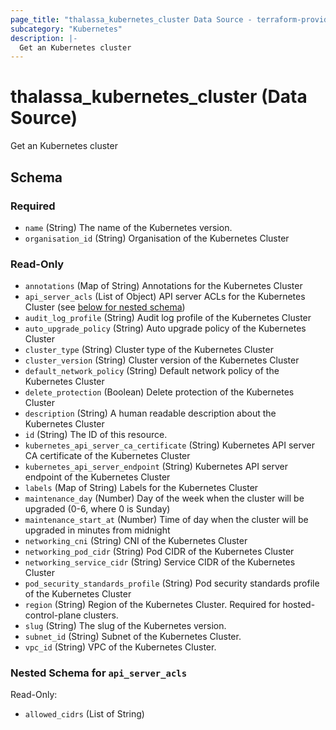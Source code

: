 ```yaml
---
page_title: "thalassa_kubernetes_cluster Data Source - terraform-provider-thalassa"
subcategory: "Kubernetes"
description: |-
  Get an Kubernetes cluster
---
```


# thalassa_kubernetes_cluster (Data Source)

Get an Kubernetes cluster



<!-- schema generated by tfplugindocs -->
## Schema

### Required

- `name` (String) The name of the Kubernetes version.
- `organisation_id` (String) Organisation of the Kubernetes Cluster

### Read-Only

- `annotations` (Map of String) Annotations for the Kubernetes Cluster
- `api_server_acls` (List of Object) API server ACLs for the Kubernetes Cluster (see [below for nested schema](#nestedatt--api_server_acls))
- `audit_log_profile` (String) Audit log profile of the Kubernetes Cluster
- `auto_upgrade_policy` (String) Auto upgrade policy of the Kubernetes Cluster
- `cluster_type` (String) Cluster type of the Kubernetes Cluster
- `cluster_version` (String) Cluster version of the Kubernetes Cluster
- `default_network_policy` (String) Default network policy of the Kubernetes Cluster
- `delete_protection` (Boolean) Delete protection of the Kubernetes Cluster
- `description` (String) A human readable description about the Kubernetes Cluster
- `id` (String) The ID of this resource.
- `kubernetes_api_server_ca_certificate` (String) Kubernetes API server CA certificate of the Kubernetes Cluster
- `kubernetes_api_server_endpoint` (String) Kubernetes API server endpoint of the Kubernetes Cluster
- `labels` (Map of String) Labels for the Kubernetes Cluster
- `maintenance_day` (Number) Day of the week when the cluster will be upgraded (0-6, where 0 is Sunday)
- `maintenance_start_at` (Number) Time of day when the cluster will be upgraded in minutes from midnight
- `networking_cni` (String) CNI of the Kubernetes Cluster
- `networking_pod_cidr` (String) Pod CIDR of the Kubernetes Cluster
- `networking_service_cidr` (String) Service CIDR of the Kubernetes Cluster
- `pod_security_standards_profile` (String) Pod security standards profile of the Kubernetes Cluster
- `region` (String) Region of the Kubernetes Cluster. Required for hosted-control-plane clusters.
- `slug` (String) The slug of the Kubernetes version.
- `subnet_id` (String) Subnet of the Kubernetes Cluster.
- `vpc_id` (String) VPC of the Kubernetes Cluster.

<a id="nestedatt--api_server_acls"></a>
### Nested Schema for `api_server_acls`

Read-Only:

- `allowed_cidrs` (List of String)